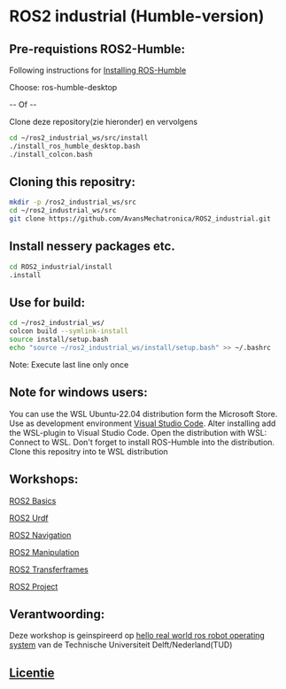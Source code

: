 # ROS2 industrial (Humble-version)


## Pre-requistions ROS2-Humble:
Following instructions for [Installing ROS-Humble](https://docs.ros.org/en/humble/Installation/Ubuntu-Install-Debs.html)

Choose: ros-humble-desktop

-- Of --

Clone deze repository(zie hieronder) en vervolgens
```bash
cd ~/ros2_industrial_ws/src/install
./install_ros_humble_desktop.bash
./install_colcon.bash
```

## Cloning this repositry:
```bash
mkdir -p /ros2_industrial_ws/src
cd ~/ros2_industrial_ws/src
git clone https://github.com/AvansMechatronica/ROS2_industrial.git
```

## Install nessery packages etc.
```bash
cd ROS2_industrial/install
.install
```

## Use for build: 
```bash
cd ~/ros2_industrial_ws/
colcon build --symlink-install
source install/setup.bash
echo "source ~/ros2_industrial_ws/install/setup.bash" >> ~/.bashrc
```
Note: Execute last line only once

## Note for windows users:
You can use the WSL Ubuntu-22.04 distribution form the Microsoft Store. Use as development environment [Visual Studio Code](https://code.visualstudio.com/download). Alter installing add the WSL-plugin to Visual Studio Code. Open the distribution with <F1>WSL: Connect to WSL. Don't forget to install ROS-Humble into the distribution. Clone this repositry into te WSL distribution


## Workshops:

[ROS2 Basics](../1_basics/README.md)


[ROS2 Urdf](../2_urdf/README.md)

[ROS2 Navigation](../3_navigation/README.md)

[ROS2 Manipulation](../4_manipulation/README.md)

[ROS2 Transferframes](../5_transferframes/README.md)

[ROS2 Project](../6_project/README.md)
## Verantwoording:

Deze workshop is geinspireerd op [hello real world ros robot operating system](https://ocw.tudelft.nl/courses/hello-real-world-ros-robot-operating-system/) van de Technische Universiteit Delft/Nederland(TUD)

## [Licentie](../licence.md)
